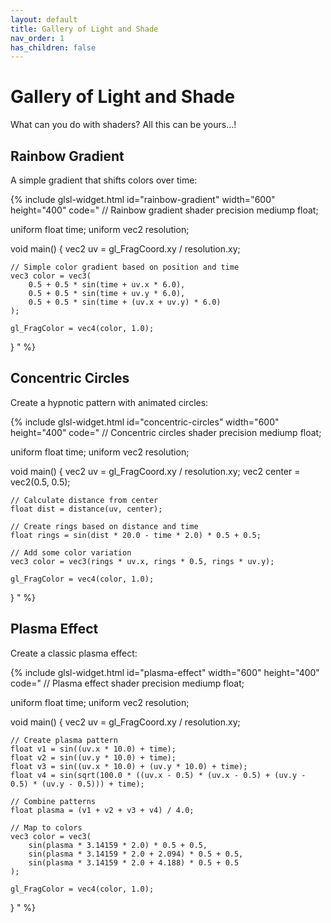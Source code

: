 ```yaml
---
layout: default
title: Gallery of Light and Shade
nav_order: 1
has_children: false
---
```


# Gallery of Light and Shade

What can you do with shaders? All this can be yours…!

## Rainbow Gradient

A simple gradient that shifts colors over time:

{% include glsl-widget.html 
   id="rainbow-gradient"
   width="600"
   height="400"
   code="
// Rainbow gradient shader
precision mediump float;

uniform float time;
uniform vec2 resolution;

void main() {
    vec2 uv = gl_FragCoord.xy / resolution.xy;
    
    // Simple color gradient based on position and time
    vec3 color = vec3(
        0.5 + 0.5 * sin(time + uv.x * 6.0),
        0.5 + 0.5 * sin(time + uv.y * 6.0),
        0.5 + 0.5 * sin(time + (uv.x + uv.y) * 6.0)
    );
    
    gl_FragColor = vec4(color, 1.0);
}
   "
%}

## Concentric Circles

Create a hypnotic pattern with animated circles:

{% include glsl-widget.html 
   id="concentric-circles"
   width="600"
   height="400"
   code="
// Concentric circles shader
precision mediump float;

uniform float time;
uniform vec2 resolution;

void main() {
    vec2 uv = gl_FragCoord.xy / resolution.xy;
    vec2 center = vec2(0.5, 0.5);
    
    // Calculate distance from center
    float dist = distance(uv, center);
    
    // Create rings based on distance and time
    float rings = sin(dist * 20.0 - time * 2.0) * 0.5 + 0.5;
    
    // Add some color variation
    vec3 color = vec3(rings * uv.x, rings * 0.5, rings * uv.y);
    
    gl_FragColor = vec4(color, 1.0);
}
   "
%}

## Plasma Effect

Create a classic plasma effect:

{% include glsl-widget.html 
   id="plasma-effect"
   width="600"
   height="400"
   code="
// Plasma effect shader
precision mediump float;

uniform float time;
uniform vec2 resolution;

void main() {
    vec2 uv = gl_FragCoord.xy / resolution.xy;
    
    // Create plasma pattern
    float v1 = sin((uv.x * 10.0) + time);
    float v2 = sin((uv.y * 10.0) + time);
    float v3 = sin((uv.x * 10.0) + (uv.y * 10.0) + time);
    float v4 = sin(sqrt(100.0 * ((uv.x - 0.5) * (uv.x - 0.5) + (uv.y - 0.5) * (uv.y - 0.5))) + time);
    
    // Combine patterns
    float plasma = (v1 + v2 + v3 + v4) / 4.0;
    
    // Map to colors
    vec3 color = vec3(
        sin(plasma * 3.14159 * 2.0) * 0.5 + 0.5,
        sin(plasma * 3.14159 * 2.0 + 2.094) * 0.5 + 0.5,
        sin(plasma * 3.14159 * 2.0 + 4.188) * 0.5 + 0.5
    );
    
    gl_FragColor = vec4(color, 1.0);
}
   "
%}